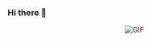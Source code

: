 ### Hi there 👋

<div style="text-align:center">
  
  ![GIF](https://media.giphy.com/media/v1.Y2lkPTc5MGI3NjExZDZhYzNhOTBkN2RkNDE3YTMxZTU1YzVkOGE0ODRlOTA2Yzg3YWJmYSZjdD1n/qgQUggAC3Pfv687qPC/giphy.gif)

</div>


<!--
**InfiniteWes/InfiniteWes** is a ✨ _special_ ✨ repository because its `README.md` (this file) appears on your GitHub profile.

Here are some ideas to get you started:

- 🔭 I’m currently working on ...
- 🌱 I’m currently learning ...
- 👯 I’m looking to collaborate on ...
- 🤔 I’m looking for help with ...
- 💬 Ask me about ...
- 📫 How to reach me: ...
- 😄 Pronouns: ...
- ⚡ Fun fact: ...
-->
